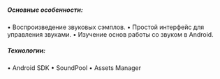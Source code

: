 ##### Основные особенности:

• Воспроизведение звуковых сэмплов.
• Простой интерфейс для управления звуками.
• Изучение основ работы со звуком в Android.

##### Технологии:

• Android SDK
• SoundPool
• Assets Manager

